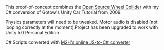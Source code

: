 This proof-of-concept combines the [Open Source Wheel Collider](http://wiki.unity3d.com/index.php?title=WheelColliderSource) with my C# conversion of Gotow's Unity Car Tutorial from 2009.

Physics parameters will need to be tweaked. Motor audio is disabled (not looping correctly at the moment).Project has been upgraded to work with Unity 5.0 Personal Edition

C# Scripts converted with [M2H's online JS-to-C# converter](http://www.m2h.nl/files/js_to_c.php)
